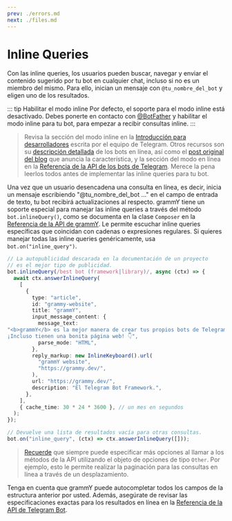 ```yaml
---
prev: ./errors.md
next: ./files.md
---
```


# Inline Queries

Con las inline queries, los usuarios pueden buscar, navegar y enviar el contenido sugerido por tu bot en cualquier chat, incluso si no es un miembro del mismo.
Para ello, inician un mensaje con `@tu_nombre_del_bot` y eligen uno de los resultados.

::: tip Habilitar el modo inline
Por defecto, el soporte para el modo inline está desactivado.
Debes ponerte en contacto con [@BotFather](https://t.me/BotFather) y habilitar el modo inline para tu bot, para empezar a recibir consultas inline.
:::

> Revisa la sección del modo inline en la [Introducción para desarrolladores](https://core.telegram.org/bots#inline-mode) escrita por el equipo de Telegram.
> Otros recursos son su [descripción detallada](https://core.telegram.org/bots/inline) de los bots en línea, así como el [post original del blog](https://telegram.org/blog/inline-bots) que anuncia la característica, y la sección del modo en línea en la [Referencia de la API de los bots de Telegram](https://core.telegram.org/bots/api#inline-mode).
> Merece la pena leerlos todos antes de implementar las inline queries para tu bot.

Una vez que un usuario desencadena una consulta en línea, es decir, inicia un mensaje escribiendo "@tu_nombre_del_bot ..." en el campo de entrada de texto, tu bot recibirá actualizaciones al respecto.
grammY tiene un soporte especial para manejar las inline queries a través del método `bot.inlineQuery()`, como se documenta en la clase `Composer` en la [Referencia de la API de grammY](https://deno.land/x/grammy/mod.ts?s=Composer#method_inlineQuery_0).
Le permite escuchar inline queries específicas que coincidan con cadenas o expresiones regulares.
Si quieres manejar todas las inline queries genéricamente, usa `bot.on("inline_query")`.

```ts
// La autopublicidad descarada en la documentación de un proyecto
// es el mejor tipo de publicidad.
bot.inlineQuery(/best bot (framework|library)/, async (ctx) => {
  await ctx.answerInlineQuery(
    [
      {
        type: "article",
        id: "grammy-website",
        title: "grammY",
        input_message_content: {
          message_text:
"<b>grammY</b> es la mejor manera de crear tus propios bots de Telegram. \
¡Incluso tienen una bonita página web! 👇",
          parse_mode: "HTML",
        },
        reply_markup: new InlineKeyboard().url(
          "grammY website",
          "https://grammy.dev/",
        ),
        url: "https://grammy.dev/",
        description: "El Telegram Bot Framework.",
      },
    ],
    { cache_time: 30 * 24 * 3600 }, // un mes en segundos
  );
});

// Devuelve una lista de resultados vacía para otras consultas.
bot.on("inline_query", (ctx) => ctx.answerInlineQuery([]));
```

> [Recuerde](./basics.md#sending-messages) que siempre puede especificar más opciones al llamar a los métodos de la API utilizando el objeto de opciones de tipo `Other`.
> Por ejemplo, esto le permite realizar la paginación para las consultas en línea a través de un desplazamiento.

Tenga en cuenta que grammY puede autocompletar todos los campos de la estructura anterior por usted.
Además, asegúrate de revisar las especificaciones exactas para los resultados en línea en la [Referencia de la API de Telegram Bot](https://core.telegram.org/bots/api#inlinequeryresult).
